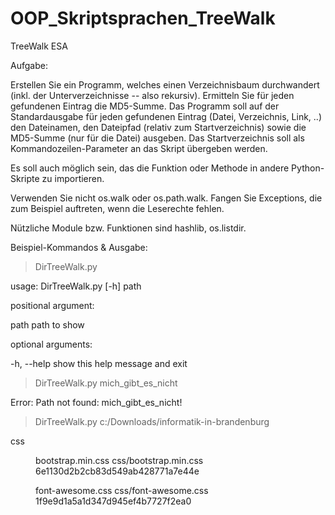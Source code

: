 # OOP_Skriptsprachen_TreeWalk
TreeWalk ESA

Aufgabe:

Erstellen Sie ein Programm, welches einen Verzeichnisbaum durchwandert (inkl. der Unterverzeichnisse -- also rekursiv). Ermitteln Sie für jeden gefundenen Eintrag die MD5-Summe.  Das Programm soll auf der Standardausgabe für jeden gefundenen Eintrag (Datei, Verzeichnis, Link, ..) den Dateinamen, den Dateipfad (relativ zum Startverzeichnis) sowie  die MD5-Summe (nur für die Datei)  ausgeben. Das Startverzeichnis soll als Kommandozeilen-Parameter an das Skript übergeben werden. 

Es soll auch möglich sein, das die Funktion oder Methode in andere Python-Skripte zu importieren.

Verwenden Sie nicht os.walk oder os.path.walk. Fangen Sie Exceptions, die zum Beispiel auftreten, wenn die Leserechte fehlen.

Nützliche Module bzw. Funktionen sind hashlib, os.listdir.



Beispiel-Kommandos & Ausgabe:

> DirTreeWalk.py

usage: DirTreeWalk.py [-h] path



positional argument:

  path        path to show



optional arguments:

  -h, --help  show this help message and exit



>DirTreeWalk.py mich_gibt_es_nicht

Error: Path not found: mich_gibt_es_nicht!



>DirTreeWalk.py c:/Downloads/informatik-in-brandenburg


css                    <dir>

bootstrap.min.css      css/bootstrap.min.css      6e1130d2b2cb83d549ab428771a7e44e

font-awesome.css       css/font-awesome.css       1f9e9d1a5a1d347d945ef4b7727f2ea0
